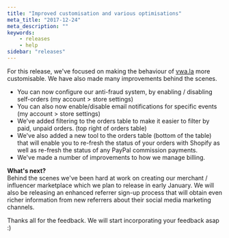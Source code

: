 ```yaml
---
title: "Improved customisation and various optimisations"
meta_title: "2017-12-24"
meta_description: ""
keywords:
    - releases
    - help
sidebar: "releases"
---
```


For this release, we've focused on making the behaviour of [vwa.la](http://vwa.la) more customisable. We have also made many improvements behind the scenes.

*   You can now configure our anti-fraud system, by enabling / disabling self-orders (my account > store settings)
*   You can also now enable/disable email notifications for specific events (my account > store settings)
*   We've added filtering to the orders table to make it easier to filter by paid, unpaid orders. (top right of orders table)
*   We've also added a new tool to the orders table (bottom of the table) that will enable you to re-fresh the status of your orders with Shopify as well as re-fresh the status of any PayPal commission payments. 
*   We've made a number of improvements to how we manage billing.

**What's next?**  
Behind the scenes we've been hard at work on creating our merchant / influencer marketplace which we plan to release in early January. We will also be releasing an enhanced referrer sign-up process that will obtain even richer information from new referrers about their social media marketing channels.

Thanks all for the feedback. We will start incorporating your feedback asap :)